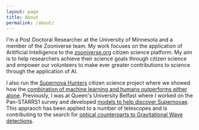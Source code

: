 ```yaml
---
layout: page
title: About
permalink: /about/
---
```


I'm a Post Doctoral Researcher at the University of Minnesota and a member of the Zooniverse team.  My work focuses on the application of Aritificial Intelligence to the [zooniverse.org][zoo] citizen science platform.  My aim is to help researchers achieve their science goals through citizen science and  empower our volunteers to make ever greater contributions to science through the application of AI.

I also run the [Supernova Hunters][snhunters] citizen science project where we showed how the [combination of machine learning and humans outperforms either alone][snhunters_paper].  Previously, I was at Queen's University Belfast where I worked on the Pan-STARRS1 survey and developed [models to help discover Supernovae][ps1_ml].  This appraoch has been applied to a number of telescopes and is contributing to the search for [optical counterparts to Gravitational Wave detections][gw_followup].

[zoo]: https://www.zooniverse.org/
[snhunters]: https://www.zooniverse.org/projects/dwright04/supernova-hunters 
[snhunters_paper]: https://academic.oup.com/mnras/article/472/2/1315/3979473
[ps1_ml]: https://arxiv.org/abs/1501.05470
[gw_followup]: https://iopscience.iop.org/article/10.3847/2041-8205/827/2/L40
